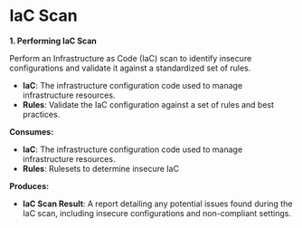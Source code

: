 # IaC Scan

**1. Performing IaC Scan**

Perform an Infrastructure as Code (IaC) scan to identify insecure configurations and validate it against a standardized set of rules.

* **IaC**: The infrastructure configuration code used to manage infrastructure resources.
* **Rules**: Validate the IaC configuration against a set of rules and best practices.


**Consumes:**

* **IaC**: The infrastructure configuration code used to manage infrastructure resources.
* **Rules**: Rulesets to determine insecure IaC

**Produces:**

* **IaC Scan Result**: A report detailing any potential issues found during the IaC scan, including insecure configurations and non-compliant settings.
